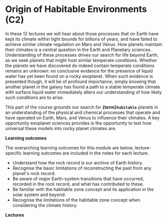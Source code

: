 # Origin of Habitable Environments (C2)

In these 12 lectures we will hear about those processes that on Earth have kept its climate within tight bounds for billions of years, and have failed to achieve similar climate regulation on Mars and Venus.  How planets maintain their climates is a central question in the Earth and Planetary sciences.  Understanding of these processes drives our search for life beyond Earth, as we seek planets that might host similar temperate conditions.  Whether the planets we have discovered do indeed contain temperate conditions remains an unknown: no conclusive evidence for the presence of liquid water has yet been found on a rocky exoplanet.  When such evidence is presented though, it will be of profound importance; simply knowing that another planet in the galaxy has found a path to a stable temperate climate with surface liquid water immediately alters our understanding of how likely such conditions are to arise.  

This part of the course grounds our search for **{term}`habitable`** planets in an understanding of the physical and chemical processes that operate and have operated on Earth, Mars, and Venus to influence their climates.  A key opportunity exoplanet sciences provides is the opportunity to test how universal these models into rocky planet climates are.  

**Learning outcomes**

The overarching learning outcomes for this module are below, lecture-specific learning outcomes are included in the notes for each lecture.

- Understand how the rock record is our archive of Earth history.
- Recognise the basic limitations of reconstructing the past from any planet's rock record.
- Be aware of major Earth-system transitions that have occurred, recorded in the rock record, and what has contributed to these.
- Be familiar with the habitable zone concept and its application in the solar system and beyond.
- Recognise the limitations of the habitable zone concept when considering the climate history.


**Lectures**
```{tableofcontents}
```
